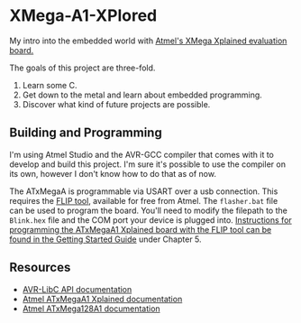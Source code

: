 # XMega-A1-XPlored

My intro into the embedded world with [Atmel's XMega Xplained evaluation board.](http://www.atmel.com/tools/XMEGA-A1XPLAINED.aspx?tab=overview)

The goals of this project are three-fold. 

1. Learn some C. 
2. Get down to the metal and learn about embedded programming. 
3. Discover what kind of future projects are possible. 

## Building and Programming

I'm using Atmel Studio and the AVR-GCC compiler that comes with it to develop and build this project. I'm sure it's possible to use the compiler on its own, however I don't know how to do that as of now. 

The ATxMegaA is programmable via USART over a usb connection. This requires the [FLIP tool][flip], available for free from Atmel. The `flasher.bat` file can be used to program the board. You'll need to modify the filepath to the `Blink.hex` file and the COM port your device is plugged into. [Instructions for programming the ATxMegaA1 Xplained board with the FLIP tool can be found in the Getting Started Guide][getting-started] under Chapter 5. 

[flip]: http://www.atmel.com/tools/FLIP.aspx
[getting-started]: http://www.atmel.com/images/doc8372.pdf

## Resources

- [AVR-LibC API documentation](http://www.nongnu.org/avr-libc/user-manual/index.html)
- [Atmel ATxMegaA1 Xplained documentation](http://www.atmel.com/tools/XMEGA-A1XPLAINED.aspx?tab=documents)
- [Atmel ATxMega128A1 documentation](http://www.atmel.com/devices/ATXMEGA128A1.aspx?tab=documents)
